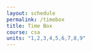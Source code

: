 ```yaml
---
layout: schedule
permalink: /timebox
title: Time Box
course: csa
units: "1,2,3,4,5,6,7,8,9"
---
```

